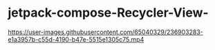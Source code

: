# jetpack-compose-Recycler-View-

https://user-images.githubusercontent.com/65040329/236903283-e1a3957b-c55d-4190-b47e-5515e1305c75.mp4

